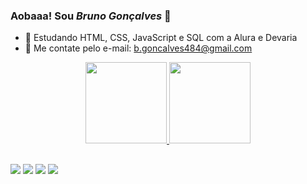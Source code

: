 ### Aobaaa! Sou *Bruno Gonçalves* 👋

- 🌱 Estudando HTML, CSS, JavaScript e SQL com a Alura e Devaria
- 💬 Me contate pelo e-mail: b.goncalves484@gmail.com


<div align="center">
  <a href="https://github.com/brunogon99">
  <img height="130em" src="https://github-readme-stats.vercel.app/api?username=brunogon99&show_icons=true&theme=tokyonight&include_all_commits=true&count_private=true"/>
  <img height="130em" src="https://github-readme-stats.vercel.app/api/top-langs/?username=brunogon99&layout=compact&langs_count=7&theme=tokyonight"/>
</div>

##

<div>
  <a href="https://instagram.com/brunosumemu" target="_blank"><img src="https://img.shields.io/badge/-Instagram-%23E4405F?style=for-the-badge&logo=instagram&logoColor=white" target="_blank"></a>
 <a href="https://discord.gg/Bruno ~CalangoMan~#3454" target="_blank"><img src="https://img.shields.io/badge/Discord-7289DA?style=for-the-badge&logo=discord&logoColor=white" target="_blank"></a> 
  <a href = "mailto:b.goncalves484@gmail.com"><img src="https://img.shields.io/badge/-Gmail-%23333?style=for-the-badge&logo=gmail&logoColor=white" target="_blank"></a>
  <a href="https://www.linkedin.com/in/bruno-gonçalves-75186670" target="_blank"><img src="https://img.shields.io/badge/-LinkedIn-%230077B5?style=for-the-badge&logo=linkedin&logoColor=white" target="_blank"></a> 
</div>
